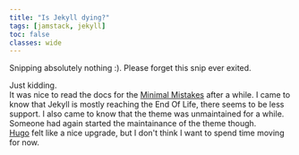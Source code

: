 ```yaml
---
title: "Is Jekyll dying?"
tags: [jamstack, jekyll]
toc: false
classes: wide
---
```



Snipping absolutely nothing :). Please forget this snip ever exited.

Just kidding.  
It was nice to read the docs for the [Minimal Mistakes](https://github.com/mmistakes/minimal-mistakes) after a while.
I came to know that Jekyll is mostly reaching the End Of Life, there seems to be less support. 
I also came to know that the theme was unmaintained for a while. Someone had again started the maintainance of the theme though.  
[Hugo](https://gohugo.io/) felt like a nice upgrade, but I don't think I want to spend time moving for now. 
